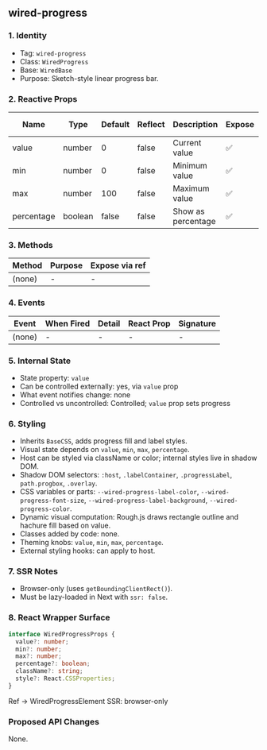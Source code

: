 ## wired-progress

### 1. Identity
- Tag: `wired-progress`
- Class: `WiredProgress`
- Base: `WiredBase`
- Purpose: Sketch-style linear progress bar.

### 2. Reactive Props
| Name | Type | Default | Reflect | Description | Expose | React Name |
|------|------|----------|----------|--------------|---------|-------------|
| value | number | 0 | false | Current value | ✅ | value |
| min | number | 0 | false | Minimum value | ✅ | min |
| max | number | 100 | false | Maximum value | ✅ | max |
| percentage | boolean | false | false | Show as percentage | ✅ | percentage |

### 3. Methods
| Method | Purpose | Expose via ref |
|---------|----------|----------------|
| (none) | - | - |

### 4. Events
| Event | When Fired | Detail | React Prop | Signature |
|--------|-------------|---------|-------------|------------|
| (none) | - | - | - | - |

### 5. Internal State
- State property: `value`
- Can be controlled externally: yes, via `value` prop
- What event notifies change: none
- Controlled vs uncontrolled: Controlled; `value` prop sets progress

### 6. Styling
- Inherits `BaseCSS`, adds progress fill and label styles.
- Visual state depends on `value`, `min`, `max`, `percentage`.
- Host can be styled via className or color; internal styles live in shadow DOM.
- Shadow DOM selectors: `:host`, `.labelContainer`, `.progressLabel`, `path.progbox`, `.overlay`.
- CSS variables or parts: `--wired-progress-label-color`, `--wired-progress-font-size`, `--wired-progress-label-background`, `--wired-progress-color`.
- Dynamic visual computation: Rough.js draws rectangle outline and hachure fill based on value.
- Classes added by code: none.
- Theming knobs: `value`, `min`, `max`, `percentage`.
- External styling hooks: can apply to host.

### 7. SSR Notes
- Browser-only (uses `getBoundingClientRect()`).
- Must be lazy-loaded in Next with `ssr: false`.

### 8. React Wrapper Surface
```ts
interface WiredProgressProps {
  value?: number;
  min?: number;
  max?: number;
  percentage?: boolean;
  className?: string;
  style?: React.CSSProperties;
}
```
Ref → WiredProgressElement
SSR: browser-only

### Proposed API Changes
None.